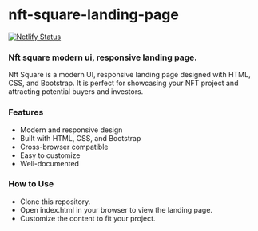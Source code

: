 # nft-square-landing-page

[![Netlify Status](https://api.netlify.com/api/v1/badges/9d542a28-8432-4075-885f-ce457256fd31/deploy-status)](https://app.netlify.com/sites/nft-square/deploys)
### Nft square modern ui, responsive landing page.

Nft Square is a modern UI, responsive landing page designed with HTML, CSS, and Bootstrap. It is perfect for showcasing your NFT project and attracting potential buyers and investors.

### Features
- Modern and responsive design
- Built with HTML, CSS, and Bootstrap
- Cross-browser compatible
- Easy to customize
- Well-documented

### How to Use
- Clone this repository.
- Open index.html in your browser to view the landing page.
- Customize the content to fit your project.
